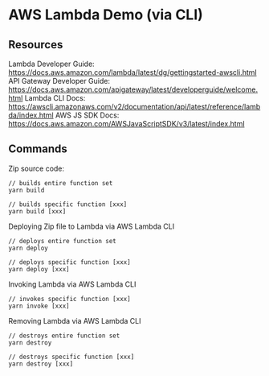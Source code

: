 # AWS Lambda Demo (via CLI)

## Resources

Lambda Developer Guide: https://docs.aws.amazon.com/lambda/latest/dg/gettingstarted-awscli.html
API Gateway Developer Guide: https://docs.aws.amazon.com/apigateway/latest/developerguide/welcome.html
Lambda CLI Docs: https://awscli.amazonaws.com/v2/documentation/api/latest/reference/lambda/index.html
AWS JS SDK Docs: https://docs.aws.amazon.com/AWSJavaScriptSDK/v3/latest/index.html

## Commands

Zip source code:

```
// builds entire function set
yarn build

// builds specific function [xxx]
yarn build [xxx]
```

Deploying Zip file to Lambda via AWS Lambda CLI

```
// deploys entire function set
yarn deploy

// deploys specific function [xxx]
yarn deploy [xxx]
```

Invoking Lambda via AWS Lambda CLI

```
// invokes specific function [xxx]
yarn invoke [xxx]
```

Removing Lambda via AWS Lambda CLI

```
// destroys entire function set
yarn destroy

// destroys specific function [xxx]
yarn destroy [xxx]
```
